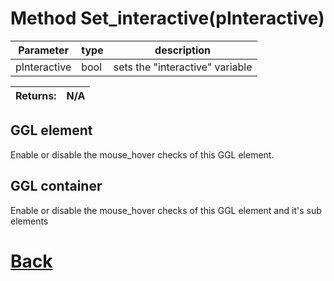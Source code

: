 

# Method Set_interactive(pInteractive)

| Parameter   |  type   |              description                   |
|--           |       --|--                                          |
|   pInteractive      | bool  |      sets the "interactive" variable      |

| Returns:  | N/A |
|--         |                             --|

## GGL element

Enable or disable the mouse_hover checks of	this GGL element.

## GGL container

Enable or disable the mouse_hover checks of	this GGL element and it's sub elements

# [Back](https://github.com/Ced30/GML-GUI-Library-GGL-Documentation/blob/main/API/Common_Methods.md)
